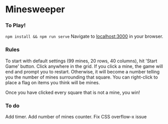 # Minesweeper


### To Play!
`npm install && npm run serve`
Navigate to [localhost:3000](localhost:3000) in your browser.

### Rules
To start with default settings (99 mines, 20 rows, 40 columns), hit 'Start Game' button.  Click anywhere in the grid.  If you click a mine, the game will end and prompt you to restart.  Otherwise, it will become a number telling you the number of mines surrounding that square.  You can right-click to place a flag on items you think will be mines.

Once you have clicked every square that is not a mine, you win!

### To do
Add timer.
Add number of mines counter.
Fix CSS overflow-x issue
